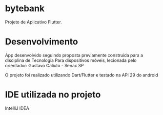 # bytebank

Projeto de Aplicativo Flutter.

# Desenvolvimento

App desenvolvido seguindo proposta previamente construída para a disciplina de Tecnologia
Para dispositivos móveis, lecionada pelo orientador: Gustavo Calixto - Senac SP

O projeto foi realizado utilizando Dart/Flutter e testado na API 29 do android

# IDE utilizada no projeto

IntelliJ IDEA
